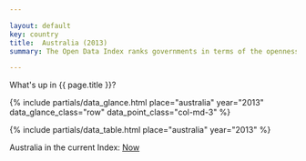 ```yaml
---

layout: default
key: country
title:  Australia (2013)
summary: The Open Data Index ranks governments in terms of the openness of their data. An initiative of Open Knowledge, the leaders in open data.

---
```


What's up in {{ page.title }}?

{% include partials/data_glance.html place="australia" year="2013" data_glance_class="row" data_point_class="col-md-3" %}

{% include partials/data_table.html place="australia" year="2013" %}

Australia in the current Index: <a href="{{ site.baseurl }}/places/australia/overview/" title="">Now</a>

